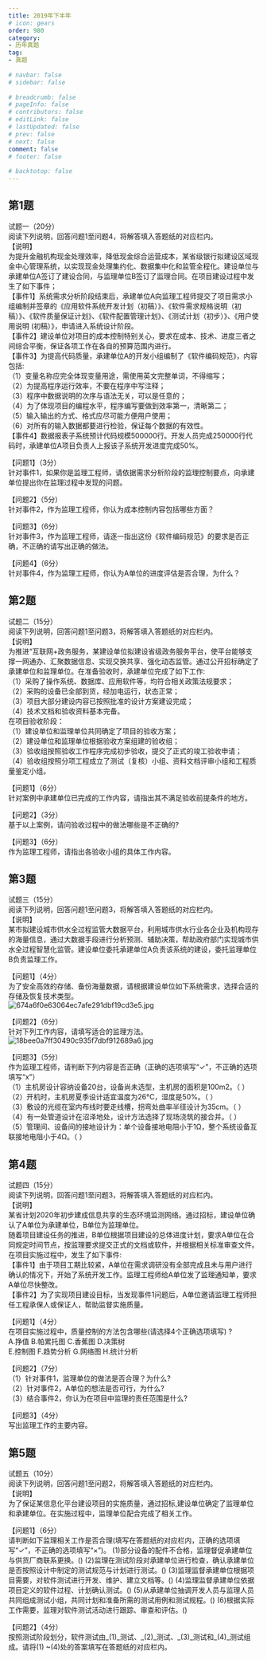 ```yaml
---  
title: 2019年下半年  
# icon: gears  
order: 980  
category:  
- 历年真题  
tag:  
- 真题  
  
# navbar: false  
# sidebar: false  
  
# breadcrumb: false  
# pageInfo: false  
# contributors: false  
# editLink: false  
# lastUpdated: false  
# prev: false  
# next: false  
comment: false  
# footer: false  
  
# backtotop: false  
---  
```

## 第1题 ##

试题一（20分）  
阅读下列说明，回答问题1至问题4，将解答填入答题纸的对应栏内。  
【说明】  
为提升金融机构现金处理效率，降低现金综合运营成本，某省级银行拟建设区域现金中心管理系统，以实现现金处理集约化、数据集中化和监管全程化。建设单位与承建单位A签订了建设合同，与监理单位B签订了监理合同。在项目建设过程中发生了如下事件；  
【事件1】系统需求分析阶段结束后，承建单位A向监理工程师提交了项目需求小组编制并签章的《应用软件系统开发计划（初稿）》、《软件需求规格说明（初稿）》、《软件质量保证计划》、《软件配置管理计划》、《测试计划（初步）》、《用户使用说明 (初稿）》，申请进入系统设计阶段。  
【事件2】建设单位对项目的成本控制特别关心，要求在成本、技术、进度三者之间综合平衡，保证各项工作在各自的预算范围内进行。  
【事件3】为提高代码质量，承建单位A的开发小组编制了《软件编码规范》，内容包括:  
（1）变量名称应完全体现变量用途，需使用英文完整单词，不得缩写；  
（2）为提高程序运行效率，不要在程序中写注释；  
（3）程序中数据说明的次序与语法无关，可以是任意的；  
（4）为了体现项目的编程水平，程序编写要做到效率第一，清晰第二；  
（5）输入输出的方式、格式应尽可能方便用户使用；  
（6）对所有的输入数据都要进行检验，保证每个数据的有效性。  
【事件4】数据报表子系统预计代码规模500000行。开发人员完成250000行代码时，承建单位A项目负责人上报该子系统开发进度完成50%。  
  
【问题1】（3分）  
针对事件1，如果你是监理工程师，请依据需求分析阶段的监理控制要点，向承建单位提出你在监理过程中发现的问题。  
  
【问题2】（5分）  
针对事件2，作为监理工程师，你认为成本控制内容包括哪些方面？  
  
【问题3】（6分）  
针对事件3，作为监理工程师，请逐一指出这份《软件编码规范》的要求是否正确，不正确的请写出正确的做法。  
  
【问题4】（6分）  
针对事件4，作为监理工程师，你认为A单位的进度评估是否合理，为什么？  


## 第2题 ##

试题二（15分）  
阅读下列说明，回答问题1至问题3，将解答填入答题纸的对应栏内。  
【说明】  
为推进“互联网+政务服务，某建设单位拟建设省级政务服务平台，使平台能够支撑一网通办、汇聚数据信息、实现交换共享、强化动态监管。通过公开招标确定了承建单位和监理单位。在准备验收时，承建单位完成了如下工作:  
（1）采购了操作系统、数据库、应用软件等，均符合相关政策法规要求；  
（2）采购的设备已全部到货，经加电运行，状态正常；  
（3）项目大部分建设内容已按照批准的设计方案建设完成；  
（4）技术文档和验收资料基本完备。  
在项目验收阶段：  
（1）建设单位和监理单位共同确定了项目的验收方案；  
（2）建设单位和监理单位根据验收方案组建的验收组；  
（3）验收组按照验收工作程序完成初步验收，提交了正式的竣工验收申请；  
（4）验收组按照分项工程成立了测试（复核）小组、资料文档评审小组和工程质量鉴定小组。  
  
【问题1】（6分）  
针对案例中承建单位已完成的工作内容，请指出其不满足验收前提条件的地方。  
  
【问题2】（3分）  
基于以上案例，请问验收过程中的做法哪些是不正确的?  
  
【问题3】（6分）  
作为监理工程师，请指出各验收小组的具体工作内容。  


## 第3题 ##

试题三（15分）  
阅读下列说明，回答问题1至问题3，将解答填入答题纸的对应栏内。  
【说明】  
某市拟建设城市供水全过程监管大数据平台，利用城市供水行业各企业及机构现存的海量信息，通过大数据手段进行分析预测、辅助决策，帮助政府部门实现城市供水全过程智慧化监管。建设单位委托承建单位A负责该系统的建设，委托监理单位B负责监理工作。  
  
【问题1】（4分）  
为了安全高效的存储、备份海量数据，请根据建设单位如下系统需求，选择合适的存储及恢复技术类型。  
![674a6f0e63064ec7afe291dbf19cd3e5.jpg][]  
  
【问题2】（6分）  
针对下列工作内容，请填写适合的监理方法。  
![18bee0a7ff30490c935f7dbf912689a6.jpg][]  
  
【问题3】（5分）  
作为监理工程师，请判断下列内容是否正确（正确的选项填写“✓”，不正确的选项填写“x”）  
（1）主机房设计容纳设备20台，设备尚未选型，主机房的面积是100m2。（ ）  
（2）开机时，主机房夏季设计适宜温度为26°C，湿度是50%。（ ）  
（3）敷设的光缆在室内布线时要走线槽，拐弯处曲率半径设计为35cm。（ ）  
（4）有一处管道设计在沼泽地处，设计方法选择了现场浇筑的接合并。（ ）  
（5）管理间、设备间的接地设计为：单个设备接地电阻小于1Ω，整个系统设备互联接地电阻小于4Ω。（ ）  


## 第4题 ##

试题四（15分）  
阅读下列说明，回答问题1至问题3，将解答填入答题纸的对应栏内。  
【说明】  
某省计划2020年初步建成信息共享的生态环境监测网络。通过招标，建设单位确认了A单位为承建单位，B单位为监理单位。  
随着项目建设任务的推进，B单位根据项目建设的总体进度计划，要求A单位在合同规定时间节点，按监理要求提交正式的文档或软件，并根据相关标准审查文件。  
在项目实施过程中，发生了如下事件:  
【事件1】由于项目工期比较紧，A单位在需求调研没有全部完成且未与用户进行确认的情况下，开始了系统开发工作。监理工程师给A单位发了监理通知单，要求A单位尽快整改。  
【事件2】为了实现项目建设目标，当发现事件1问题后，A单位邀请监理工程师担任工程承保人或保证人，帮助监督实施质量。  
  
【问题1】（4分）  
在项目实施过程中，质量控制的方法包含哪些(请选择4个正确选项填写) ?  
A.挣值 B.帕累托图 C.香蕉图 D.决策树  
E.控制图 F.趋势分析 G.网络图 H.统计分析  
  
【问题2】（7分）  
（1）针对事件1，监理单位的做法是否合理？为什么?  
（2）针对事件2，A单位的想法是否可行，为什么?  
（3）结合事件2，你认为在项目中监理的责任范围是什么?  
  
【问题3】（4分）  
写出监理工作的主要内容。  


## 第5题 ##

试题五（10分）  
阅读下列说明，回答问题1至问题2，将解答填入答题纸的对应栏内。  
【说明】  
为了保证某信息化平台建设项目的实施质量，通过招标,建设单位确定了监理单位和承建单位。在实施过程中，监理单位配合完成了相关工作。  
  
【问题1】（6分）  
请判断如下监理相关工作是否合理(填写在答题纸的对应栏内，正确的选项填写“✓”，不正确的选项填写“×”)。 (1)部分设备的配件不合格，监理督促承建单位与供货厂商联系更换。() (2)监理在测试阶段对承建单位进行检查，确认承建单位是否按照设计中制定的测试规范与计划进行测试。() (3)监理监督承建单位根据项目需要，对软件测试进行开发、维护、建立文档等。() (4)监理监督承建单位依据项目定义的软件过程、计划确认测试。() (5)从承建单位抽调开发人员与监理人员共同组成测试小组，共同计划和准备所需的测试用例和测试规程。() (6)根据实际工作需要，监理对软件测试活动进行跟踪、审查和评估。()  
  
【问题2】（4分）  
按照测试阶段划分，软件测试由\_(1)\_测试、\_(2)\_测试、\_(3)\_测试和\_(4)\_测试组成。请将(1) ~(4)处的答案填写在答题纸的对应栏内。  



[674a6f0e63064ec7afe291dbf19cd3e5.jpg]: https://www.xkxxkx.cn/file/exam/software/信息系统监理师/案例/第3题/674a6f0e63064ec7afe291dbf19cd3e5.jpg
[18bee0a7ff30490c935f7dbf912689a6.jpg]: https://www.xkxxkx.cn/file/exam/software/信息系统监理师/案例/第3题/18bee0a7ff30490c935f7dbf912689a6.jpg
